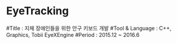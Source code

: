 # EyeTracking

#Title : 지체 장애인들을 위한 안구 키보드 개발
#Tool & Language : C++, Graphics, Tobii EyeXEngine
#Period : 2015.12 ~ 2016.6